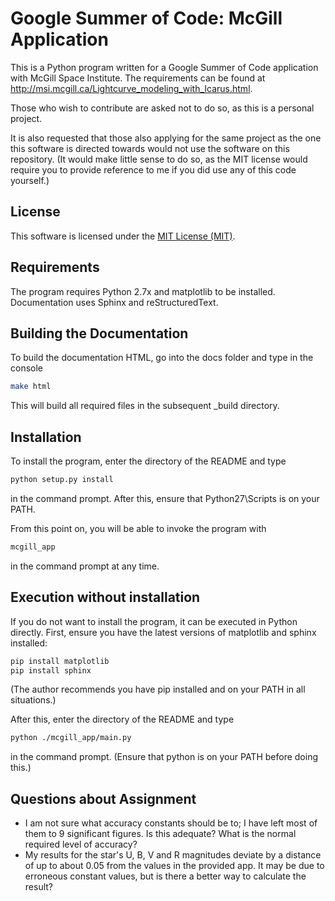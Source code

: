 # Google Summer of Code: McGill Application

This is a Python program written for a Google Summer of Code application with McGill Space Institute.
The requirements can be found at http://msi.mcgill.ca/Lightcurve_modeling_with_Icarus.html.

Those who wish to contribute are asked not to do so, as this is a personal project.

It is also requested that those also applying for the same project as the one this software is directed towards would not use the software on this repository.
(It would make little sense to do so, as the MIT license would require you to provide reference to me if you did use any of this code yourself.)

## License

This software is licensed under the [MIT License (MIT)](LICENSE).

## Requirements

The program requires Python 2.7x and matplotlib to be installed.
Documentation uses Sphinx and reStructuredText.

## Building the Documentation

To build the documentation HTML, go into the docs folder and type in the console

```bash
make html
```

This will build all required files in the subsequent _build directory.

## Installation

To install the program, enter the directory of the README and type

```bash
python setup.py install
```

in the command prompt. After this, ensure that Python27\Scripts is on your PATH.

From this point on, you will be able to invoke the program with

```bash
mcgill_app
```

in the command prompt at any time.

## Execution without installation

If you do not want to install the program, it can be executed in Python directly. First, ensure you have the latest versions of matplotlib and sphinx installed:

```bash
pip install matplotlib
pip install sphinx
```

(The author recommends you have pip installed and on your PATH in all situations.)

After this, enter the directory of the README and type

```bash
python ./mcgill_app/main.py
```

in the command prompt. (Ensure that python is on your PATH before doing this.)

## Questions about Assignment

* I am not sure what accuracy constants should be to; I have left most of them to 9 significant figures. Is this adequate? What is the normal required level of accuracy?
* My results for the star's U, B, V and R magnitudes deviate by a distance of up to about 0.05 from the values in the provided app. It may be due to erroneous constant values, but is there a better way to calculate the result?